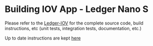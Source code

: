 # Building IOV App - Ledger Nano S

Please refer to the [Ledger-IOV](https://github.com/iov-one/ledger-iov) for the complete source code, build instructions, etc (unit tests, integration tests, documentation, etc.)

Up to date instructions are kept [here](https://github.com/iov-one/ledger-iov/blob/master/docs/BUILD.md)

